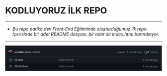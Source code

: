 # KODLUYORUZ İLK REPO
---
* *Bu repo patika.dev Front-End Eğitiminde oluşturduğumuz ilk repo. İçerisinde bir adet README dosyası, bir adet de index.html barındırıyor.*
---
![Proje görseli](https://github.com/omratlkn/kodluyoruzilkrepo/blob/main/Screenshot_1.png?raw=true)
